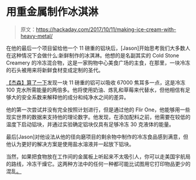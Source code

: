 # 用重金属制作冰淇淋

> 原文：<https://hackaday.com/2017/10/11/making-ice-cream-with-heavy-metal/>

在他的最后一个项目留给他一个 11 磅重的铝块后，[Jason]开始思考我们大多数人在这种情况下会做什么:新鲜制作的冰淇淋。他想的是名副其实的 Cold Stone Creamery 的冷冻混合物，这是一家购物中心美食广场的主食，在那里，一块冷冻的石头被用来将新鲜食材变成定制的圣代。

[【杰森】算了一下](https://credentiality2.blogspot.com/2017/09/home-made-cold-stone-ice-cream.html)发现一块 11 磅重的铝可以吸收 67000 焦耳多一点，这是冷冻 100 克水所需能量的两倍多。他将使用奶油、炼乳和草莓来代替水，但他相信有足够大的安全系数来解释他的成分和纯净水之间的差异。

他的第一次尝试并没有完全按照计划进行，但是通过他的 Flir One，他能够用一些现实世界的数据来支持他的理论数字。他发现，在添加配料之前，他需要在较低的温度下启动铝块，并通过实验确定铝块仅具有足够冷冻 30 克液体的能量。

最后[Jason]对他设法从他的径向磨项目的剩余物中制作的冷冻食品感到满意，但他认为更好的解决方案是使用盐水溶液并一起放下铝块。

当然，如果把食物放在工作间的金属板上听起来不太吸引人，你可以走美国宇航局的路线，冷冻干燥它。这两种方法中的任何一种都可能比试图用它打印物品更少的混乱[。](https://hackaday.com/2014/07/17/print-tasty-treats-with-mits-ice-cream-printer/)